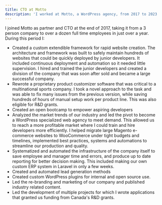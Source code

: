 ```yaml
---
title: CTO at Motto
description: 'I worked at Motto, a WordPress agency, from 2017 to 2023 as partner, CTO, and lead developer.'
---
```


I joined Motto as partner and CTO at the end of 2017, taking it from a 3 person company to over a dozen full time employees in just over a year. During this period I:

- Created a custom extendible framework for rapid website creation. The architecture and framework was built to safely maintain hundreds of websites that could be quickly deployed by junior developers. It included continuous deployment and automation so it needed little supervision. I hired and trained the junior developers and created a division of the company that was soon after sold and became a large successful company.
- Rewrote a proprietary product customizer software that was critical to a multinational sports company. I took a novel approach to the task and was able to fix many issues from the previous version, while saving hundreds of hours of manual setup work per product line. This was also eligible for R&D grants.
- Created an open bootcamp to empower aspiring developers
- Analyzed the market trends of our industry and led the pivot to become a WordPress specialized web agency to meet demand. This allowed us to reach a more profitable market where I could train and hire developers more efficiently. I helped migrate large Magento e-commerce websites to WooCommerce under tight budgets and timelines, implemented best practices, systems and automations to streamline our production and quality.
- Systematized and automated the infrastructure of the company itself to save employee and manager time and errors, and produce up to date reporting for better decision making. This included making our own custom ERP system in Laravel in only a few weeks.
- Created and automated lead generation methods
- Created custom WordPress plugins for internal and open source use.
- Led the re-branding and marketing of our company and published industry related content.
- Led the development of multiple projects for which I wrote applications that granted us funding from Canada's R&D grants.
